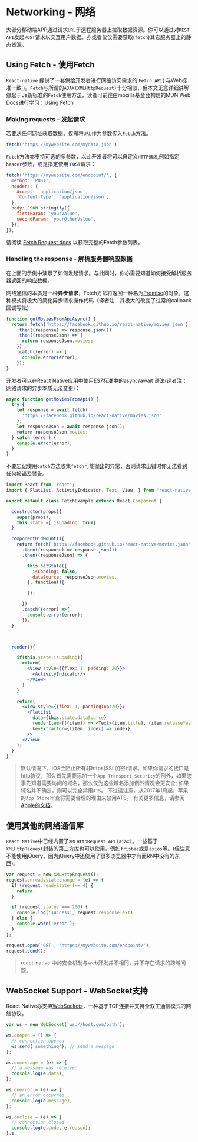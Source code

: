 # Networking - 网络

大部分移动端APP通过请求`URL`于远程服务器上拉取数据资源。你可以通过对`REST API`发起`POST`请求以交互用户数据。亦或者仅仅需要获取(`fetch`)其它服务器上的静态资源。

## Using Fetch - 使用Fetch

`React-native` 提供了一套供给开发者进行网络访问需求的 `Fetch API`( 与Web标准一致 )。`Fetch`与所谓的`AJAX(XMLHttpRequest)`十分相似，但本文无意详细讲解缘起于Js新标准的`Fetch`使用方法，读者可前往由mozilla基金会构建的MDN Web Docs进行学习：[Using Fetch](https://developer.mozilla.org/en-US/docs/Web/API/Fetch_API/Using_Fetch)

### Making requests - 发起请求
若要从任何网址获取数据，仅需将`URL`作为参数传入`Fetch`方法。
``` jsx
fetch('https://mywebsite.com/mydata.json');
```

`Fetch`方法亦支持可选的多参数，以此开发者将可以自定义`HTTP请求`,例如指定`header`参数，或是指定使用 `POST`请求：
``` jsx
fetch('https://mywebsite.com/endpoint/', {
  method: 'POST',
  headers: {
    Accept: 'application/json',
    'Content-Type': 'application/json',
  },
  body: JSON.stringify({
    firstParam: 'yourValue',
    secondParam: 'yourOtherValue',
  }),
});
```
请阅读 [Fetch Request docs](https://developer.mozilla.org/en-US/docs/Web/API/Request) 以获取完整的Fetch参数列表。

### Handling the response - 解析服务器响应数据
在上面的示例中演示了如何发起请求。与此同时，你亦需要知道如何接受解析服务器返回的响应数据。

网络通信的本质是一种**异步请求**，Fetch方法将返回一种名为[Promise](https://developer.mozilla.org/en-US/docs/Web/JavaScript/Reference/Global_Objects/Promise)的对象，这种模式将极大的简化异步请求操作代码（译者注：其极大的改变了往常的callback回调写法）
``` jsx
function getMoviesFromApiAsync() {
  return fetch('https://facebook.github.io/react-native/movies.json')
    .then((response) => response.json())
    .then((responseJson) => {
      return responseJson.movies;
    })
    .catch((error) => {
      console.error(error);
    });
}
```
开发者可以在React Native应用中使用ES7标准中的async/await 语法(译者注：网络请求的异步本质无法变更)：
``` jsx
async function getMoviesFromApi() {
  try {
    let response = await fetch(
      'https://facebook.github.io/react-native/movies.json'
    );
    let responseJson = await response.json();
    return responseJson.movies;
  } catch (error) {
    console.error(error);
  }
}
```
不要忘记使用`catch`方法收集`fetch`可能抛出的异常，否则请求出错时你无法看到任何报错及警告。

``` jsx
import React from 'react';
import { FlatList, ActivityIndicator, Text, View  } from 'react-native';

export default class FetchExample extends React.Component {

  constructor(props){
    super(props);
    this.state ={ isLoading: true}
  }

  componentDidMount(){
    return fetch('https://facebook.github.io/react-native/movies.json')
      .then((response) => response.json())
      .then((responseJson) => {

        this.setState({
          isLoading: false,
          dataSource: responseJson.movies,
        }, function(){

        });

      })
      .catch((error) =>{
        console.error(error);
      });
  }



  render(){

    if(this.state.isLoading){
      return(
        <View style={{flex: 1, padding: 20}}>
          <ActivityIndicator/>
        </View>
      )
    }

    return(
      <View style={{flex: 1, paddingTop:20}}>
        <FlatList
          data={this.state.dataSource}
          renderItem={({item}) => <Text>{item.title}, {item.releaseYear}</Text>}
          keyExtractor={(item, index) => index}
        />
      </View>
    );
  }
}
```

> 默认情况下，iOS会阻止所有非https(SSL加密)请求。如果你请求的接口是http协议，那么首先需要添加一个`App Transport Security`的例外，如果您事先知道需要访问的域名，那么仅为这些域名添加例外情况会更安全; 如果域名并不确定，则可以完全禁用`ATS`。 不过请注意，从2017年1月起，苹果的`App Store`审查将需要合理的理由来禁用ATS。 有关更多信息，请参阅[Apple的文档](https://developer.apple.com/library/content/documentation/General/Reference/InfoPlistKeyReference/Articles/CocoaKeys.html#//apple_ref/doc/uid/TP40009251-SW33)。

## 使用其他的网络通信库

`React Native`中已经内置了`XMLHttpRequest API(ajax)`。一些基于`XMLHttpRequest`封装的第三方库也可以使用，例如`frisbee`或是`axios`等。(但注意不能使用jQuery，因为jQuery中还使用了很多浏览器中才有而RN中没有的东西)。
``` jsx
var request = new XMLHttpRequest();
request.onreadystatechange = (e) => {
  if (request.readyState !== 4) {
    return;
  }

  if (request.status === 200) {
    console.log('success', request.responseText);
  } else {
    console.warn('error');
  }
};

request.open('GET', 'https://mywebsite.com/endpoint/');
request.send();
```
> react-native 中的安全机制与web开发并不相同，并不存在请求的跨域问题。

## WebSocket Support - WebSocket支持

React Native亦支持[WebSockets](https://developer.mozilla.org/en-US/docs/Web/API/WebSocket)，一种基于TCP连接并支持全双工通信模式的网络协议。

``` jsx
var ws = new WebSocket('ws://host.com/path');

ws.onopen = () => {
  // connection opened
  ws.send('something'); // send a message
};

ws.onmessage = (e) => {
  // a message was received
  console.log(e.data);
};

ws.onerror = (e) => {
  // an error occurred
  console.log(e.message);
};

ws.onclose = (e) => {
  // connection closed
  console.log(e.code, e.reason);
};s
```


